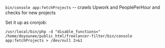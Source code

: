 `bin/console app:fetchProjects`
-- crawls Upwork and PeoplePerHour and checks for new projects

Set it up as cronjob:

```/usr/local/bin/php -d "disable_functions=" /home/doyounee/public_html/freelancer-filter/bin/console app:fetchProjects > /dev/null 2>&1```